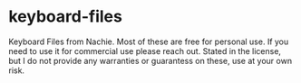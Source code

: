 # keyboard-files

Keyboard Files from Nachie. Most of these are free for personal use. If you need to use it for commercial use please reach out. Stated in the license, but I do not provide any warranties or guarantess on these, use at your own risk.
